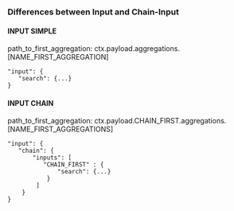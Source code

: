 ### Differences between Input and Chain-Input

#### INPUT SIMPLE
path_to_first_aggregation: ctx.payload.aggregations.[NAME_FIRST_AGGREGATION]
```
"input": {
   "search": {...}
}
```

#### INPUT CHAIN

path_to_first_aggregation: ctx.payload.CHAIN_FIRST.aggregations.[NAME_FIRST_AGGREGATIONS]

```
"input": {
   "chain": {
       "inputs": [
          "CHAIN_FIRST" : {
              "search": {...}
           }
        ]
    }
}
```

